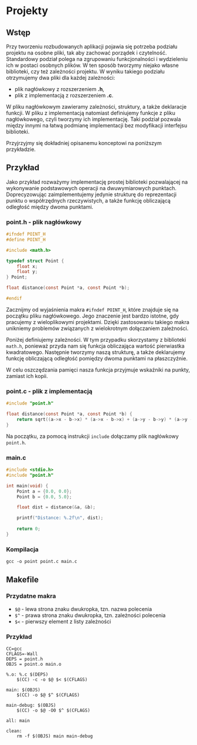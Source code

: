 # Projekty

## Wstęp

Przy tworzeniu rozbudowanych aplikacji pojawia się potrzeba podziału projektu na osobne pliki, tak aby zachować porządek i czytelność.
Standardowy podział polega na zgrupowaniu funkcjonalności i wydzieleniu ich w postaci osobnych plików.
W ten sposób tworzymy niejako własne biblioteki, czy też zależności projektu.
W wyniku takiego podziału otrzymujemy dwa pliki dla każdej zależności:
- plik nagłówkowy z rozszerzeniem **.h**,
- plik z implementacją z rozszerzeniem **.c**.

W pliku nagłówkowym zawieramy zależności, struktury, a także deklaracje funkcji.
W pliku z implementacją natomiast definiujemy funkcje z pliku nagłówkowego, czyli tworzymy ich implementację.
Taki podział pozwala między innymi na łatwą podmianę implementacji bez modyfikacji interfejsu biblioteki. 

Przyjrzyjmy się dokładniej opisanemu konceptowi na poniższym przykładzie.

## Przykład

Jako przykład rozważymy implementację prostej biblioteki pozwalającej na wykonywanie podstawowych operacji na dwuwymiarowych punktach.
Doprecyzowując zaimplementujemy jedynie strukturę do reprezentacji punktu o współrzędnych rzeczywistych, a także funkcję obliczającą odległość między dwoma punktami.

### point.h - plik nagłówkowy

```c
#ifndef POINT_H
#define POINT_H

#include <math.h>

typedef struct Point {
    float x;
    float y;
} Point;

float distance(const Point *a, const Point *b);

#endif
```

Zacznijmy od wyjaśnienia makra `#ifndef POINT_H`, które znajduje się na początku pliku nagłówkowego.
Jego znaczenie jest bardzo istotne, gdy pracujemy z wieloplikowymi projektami.
Dzięki zastosowaniu takiego makra unikniemy problemów związanych z wielokrotnym dołączaniem zależności.

Poniżej definiujemy zależności. 
W tym przypadku skorzystamy z biblioteki `math.h`, ponieważ przyda nam się funkcja obliczająca wartość pierwiastka kwadratowego.
Następnie tworzymy naszą strukturę, a także deklarujemy funkcję obliczającą odległość pomiędzy dwoma punktami na płaszczyźnie.

W celu oszczędzania pamięci nasza funkcja przyjmuje wskaźniki na punkty, zamiast ich kopii.

### point.c - plik z implementacją

```c
#include "point.h"

float distance(const Point *a, const Point *b) {
    return sqrt((a->x - b->x) * (a->x - b->x) + (a->y - b->y) * (a->y - b->y));
}
```

Na początku, za pomocą instrukcji `include` dołączamy plik nagłówkowy `point.h`.

### main.c

```c
#include <stdio.h>
#include "point.h"

int main(void) {
    Point a = {0.0, 0.0};
    Point b = {0.0, 5.0};

    float dist = distance(&a, &b);

    printf("Distance: %.2f\n", dist);
      
    return 0;
}
```

### Kompilacja

```
gcc -o point point.c main.c
```

## Makefile

### Przydatne makra

- `$@` - lewa strona znaku dwukropka, tzn. nazwa polecenia
- `$^` - prawa strona znaku dwukropka, tzn. zależności polecenia
- `$<` - pierwszy element z listy zależności

### Przykład

```
CC=gcc
CFLAGS=-Wall
DEPS = point.h
OBJS = point.o main.o 

%.o: %.c $(DEPS)
	$(CC) -c -o $@ $< $(CFLAGS)

main: $(OBJS)
	$(CC) -o $@ $^ $(CFLAGS)

main-debug: $(OBJS)
    $(CC) -o $@ -O0 $^ $(CFLAGS)

all: main

clean:
    rm -f $(OBJS) main main-debug
```